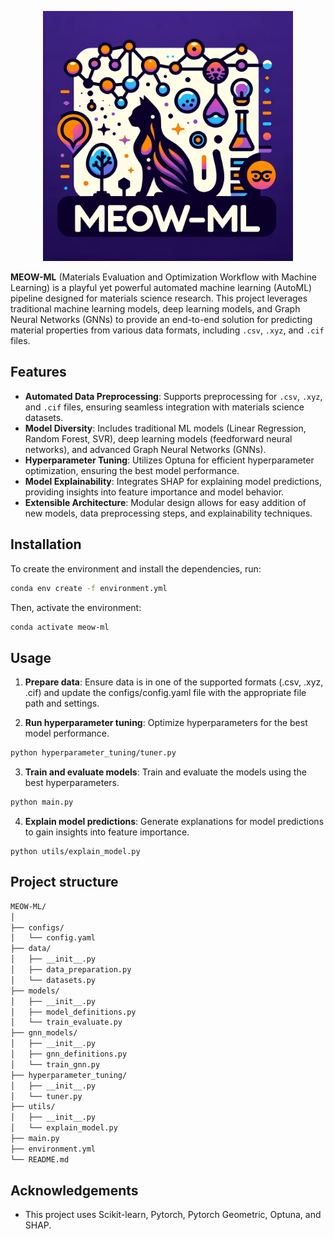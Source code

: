 <!-- Include logo -->
<p align="center">
<img src="https://github.com/hieuadoan/MEOW-ML/blob/main/MEOW-ML.png" alt="Project Logo" width="400"/>
</p>

**MEOW-ML** (Materials Evaluation and Optimization Workflow with Machine Learning) is a playful yet powerful automated machine learning (AutoML) pipeline designed for materials science research. This project leverages traditional machine learning models, deep learning models, and Graph Neural Networks (GNNs) to provide an end-to-end solution for predicting material properties from various data formats, including `.csv`, `.xyz`, and `.cif` files.

## Features

- **Automated Data Preprocessing**: Supports preprocessing for `.csv`, `.xyz`, and `.cif` files, ensuring seamless integration with materials science datasets.
- **Model Diversity**: Includes traditional ML models (Linear Regression, Random Forest, SVR), deep learning models (feedforward neural networks), and advanced Graph Neural Networks (GNNs).
- **Hyperparameter Tuning**: Utilizes Optuna for efficient hyperparameter optimization, ensuring the best model performance.
- **Model Explainability**: Integrates SHAP for explaining model predictions, providing insights into feature importance and model behavior.
- **Extensible Architecture**: Modular design allows for easy addition of new models, data preprocessing steps, and explainability techniques.

## Installation

To create the environment and install the dependencies, run:

```sh
conda env create -f environment.yml
```

Then, activate the environment:

```sh
conda activate meow-ml
```

## Usage
1. **Prepare data**: Ensure data is in one of the supported formats (.csv, .xyz, .cif) and update the configs/config.yaml file with the appropriate file path and settings.

2. **Run hyperparameter tuning**: Optimize hyperparameters for the best model performance.

```sh
python hyperparameter_tuning/tuner.py
```

3. **Train and evaluate models**: Train and evaluate the models using the best hyperparameters.

```sh
python main.py
```

4. **Explain model predictions**: Generate explanations for model predictions to gain insights into feature importance.

```
python utils/explain_model.py
```

## Project structure
```sh
MEOW-ML/
│
├── configs/
│   └── config.yaml
├── data/
│   ├── __init__.py
│   ├── data_preparation.py
│   └── datasets.py
├── models/
│   ├── __init__.py
│   ├── model_definitions.py
│   └── train_evaluate.py
├── gnn_models/
│   ├── __init__.py
│   ├── gnn_definitions.py
│   └── train_gnn.py
├── hyperparameter_tuning/
│   ├── __init__.py
│   └── tuner.py
├── utils/
│   ├── __init__.py
│   └── explain_model.py
├── main.py
├── environment.yml
└── README.md
```

## Acknowledgements
- This project uses Scikit-learn, Pytorch, Pytorch Geometric, Optuna, and SHAP.
